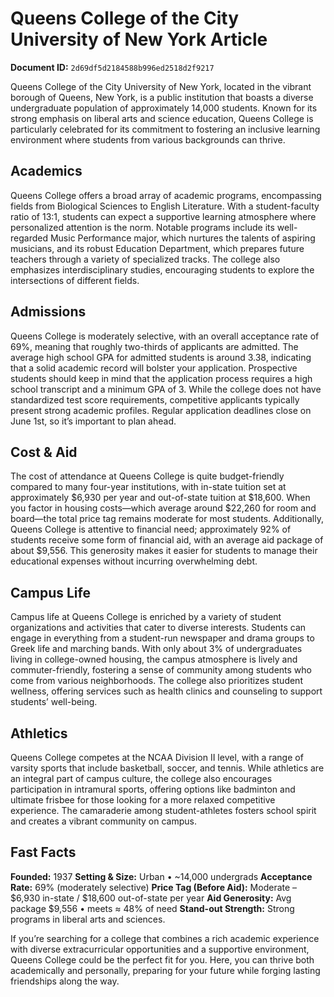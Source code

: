 # Queens College of the City University of New York Article

**Document ID:** `2d69df5d2184588b996ed2518d2f9217`

Queens College of the City University of New York, located in the vibrant borough of Queens, New York, is a public institution that boasts a diverse undergraduate population of approximately 14,000 students. Known for its strong emphasis on liberal arts and science education, Queens College is particularly celebrated for its commitment to fostering an inclusive learning environment where students from various backgrounds can thrive.

## Academics
Queens College offers a broad array of academic programs, encompassing fields from Biological Sciences to English Literature. With a student-faculty ratio of 13:1, students can expect a supportive learning atmosphere where personalized attention is the norm. Notable programs include its well-regarded Music Performance major, which nurtures the talents of aspiring musicians, and its robust Education Department, which prepares future teachers through a variety of specialized tracks. The college also emphasizes interdisciplinary studies, encouraging students to explore the intersections of different fields.

## Admissions
Queens College is moderately selective, with an overall acceptance rate of 69%, meaning that roughly two-thirds of applicants are admitted. The average high school GPA for admitted students is around 3.38, indicating that a solid academic record will bolster your application. Prospective students should keep in mind that the application process requires a high school transcript and a minimum GPA of 3. While the college does not have standardized test score requirements, competitive applicants typically present strong academic profiles. Regular application deadlines close on June 1st, so it’s important to plan ahead.

## Cost & Aid
The cost of attendance at Queens College is quite budget-friendly compared to many four-year institutions, with in-state tuition set at approximately $6,930 per year and out-of-state tuition at $18,600. When you factor in housing costs—which average around $22,260 for room and board—the total price tag remains moderate for most students. Additionally, Queens College is attentive to financial need; approximately 92% of students receive some form of financial aid, with an average aid package of about $9,556. This generosity makes it easier for students to manage their educational expenses without incurring overwhelming debt.

## Campus Life
Campus life at Queens College is enriched by a variety of student organizations and activities that cater to diverse interests. Students can engage in everything from a student-run newspaper and drama groups to Greek life and marching bands. With only about 3% of undergraduates living in college-owned housing, the campus atmosphere is lively and commuter-friendly, fostering a sense of community among students who come from various neighborhoods. The college also prioritizes student wellness, offering services such as health clinics and counseling to support students’ well-being.

## Athletics
Queens College competes at the NCAA Division II level, with a range of varsity sports that include basketball, soccer, and tennis. While athletics are an integral part of campus culture, the college also encourages participation in intramural sports, offering options like badminton and ultimate frisbee for those looking for a more relaxed competitive experience. The camaraderie among student-athletes fosters school spirit and creates a vibrant community on campus.

## Fast Facts
**Founded:** 1937
**Setting & Size:** Urban • ~14,000 undergrads
**Acceptance Rate:** 69% (moderately selective)
**Price Tag (Before Aid):** Moderate – $6,930 in-state / $18,600 out-of-state per year
**Aid Generosity:** Avg package $9,556 • meets ≈ 48% of need
**Stand-out Strength:** Strong programs in liberal arts and sciences.

If you’re searching for a college that combines a rich academic experience with diverse extracurricular opportunities and a supportive environment, Queens College could be the perfect fit for you. Here, you can thrive both academically and personally, preparing for your future while forging lasting friendships along the way.
